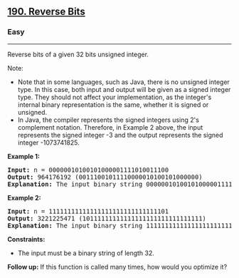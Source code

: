 <h2><a href="https://leetcode.com/problems/reverse-bits/description/">190. Reverse Bits</a></h2>
<h3>Easy</h3>
<hr>
<p>Reverse bits of a given 32 bits unsigned integer.</p>
<p>Note:</p>
<ul>
  <li>Note that in some languages, such as Java, there is no unsigned integer type. In this case, both input and output will be given as a signed integer type. They should not affect your implementation, as the integer's internal binary representation is the same, whether it is signed or unsigned.</li>
  <li>In Java, the compiler represents the signed integers using 2's complement notation. Therefore, in Example 2 above, the input represents the signed integer -3 and the output represents the signed integer -1073741825.</li>
</ul>
<p><strong>Example 1:</strong></p>
<pre>
<strong>Input:</strong> n = 00000010100101000001111010011100
<strong>Output:</strong> 964176192 (00111001011110000010100101000000)
<strong>Explanation:</strong> The input binary string 00000010100101000001111010011100 represents the unsigned integer 43261596, so return 964176192 which its binary representation is 00111001011110000010100101000000.
</pre>
<p><strong>Example 2:</strong></p>
<pre>
<strong>Input:</strong> n = 11111111111111111111111111111101
<strong>Output:</strong> 3221225471 (10111111111111111111111111111111)
<strong>Explanation:</strong> The input binary string 11111111111111111111111111111101 represents the unsigned integer 4294967293, so return 3221225471 which its binary representation is 10111111111111111111111111111111.
</pre>
<p><strong>Constraints:</strong></p>
<ul>
  <li>The input must be a binary string of length 32.</li>
</ul>
<p><strong>Follow up:</strong> If this function is called many times, how would you optimize it?</p>
